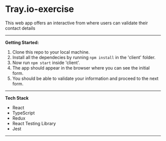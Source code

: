 # Tray.io-exercise

This web app offers an interactive from where users can validate their contact details
___

**Getting Started:**

 1. Clone this repo to your local machine.
 2. Install all the dependecies by running `npm install` in the 'client' folder.
 5. Now run `npm start` inside 'client'.
 6. The app should appear in the browser where you can see the initial form.
 7. You should be able to validate your information and proceed to the next form.
 
 ___

**Tech Stack**

* React
* TypeScript
* Redux
* React Testing Library
* Jest

___
